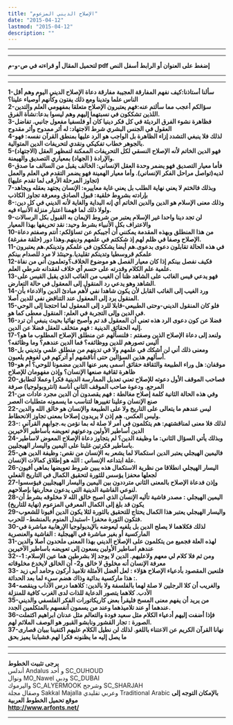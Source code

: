 ```yaml
---
title: "الإصلاح الديني المزعوم"
date: "2015-04-12"
lastmod: "2015-04-12"
description: ""
---
```

---

---

**لتحميل المقال أو قراءته في ص-و-م pdf إضغط على العنوان أو الرابط أسفل النص**

---



---

**1-سألنا أستاذنا:كيف نفهم المفارقة العجيبة مفارقة دعاة الإصلاح الديني اليوم وهم أقل الناس علما وتدينا ومع ذلك يفتون وكأنهم أوصياء علينا؟  
2-سؤالكم أعجب مما سألتم عنه:فهم يعتبرون الإصلاح متعلقا بمفهومي العلم والتدين اللذين تشككون في نسبتهما إليهم وهم ليسوا بدعا:نشأة الفرق.  
3-فظاهرة نشوء الفرق الرديئة في كل فكر دينيا كان أو فلسفيا مفعول جانبي. تفاضل العقول في الجنس البشري شرط الاجتهاد: له أثر ممدوح وأثر مقدوح  
4-لذلك فلا ينبغي التشدد إزاء الظاهرة بل الواجب هو الرد عليها بمنطق القرآن نفسه: فهو بالجوهر خطاب تفكيكي ونقدي لتحريفات الدين المتوالية.  
5-فهو الدين الخاتم لأنه الإصلاح النسقي لكل التحريفات الممكنة لتمظهر العقل (الاجتهاد) والإرادة ( الجهاد) بمعياري التصديق والهيمنة.  
6-فأما معيار التصديق فهو يضمر وحدة العقل الإنساني: الخالف يقبل من السالف ما صدق لديه(تواصل مراحل الفكر الإنساني). وأما معيار الهمينة فهو يضمر التقدم في العلم والعمل (تجاوز المرحلة الأرقى لما تقدم عليها)  
7-وبذلك فالختم لا يعني نهاية الطلب بل يعني غاية معاييره: الإنسان يجتهد بعقله ويجاهد بإرادته بشروط خلقية: قبول الصادق ومعرفة تجاوز الكاذب  
8-وذلك معنى الإسلام هو الدين والدين الخاتم أي إنه البداية والغاية لأنه الديني في كل دين: ولولا ذلك لما فهمنا اعتبار منزلة الأنبياء فيه.  
9-لن تجد دينا واحدا غير الإسلام يعتبر من شروط الإيمان به القبول بكل الرسالات والاعتراف بكل الأنبياء بشرط وحيد: نقد تحريفها بهذا المعيار  
10-من هذا المنطلق وبهذه المقدمة يمكنني أن أجيبكم عن تساؤلكم: أنتم وصفتم دعاة الإصلاح وصفا في ظلم لهم إذ شككتم في علمهم ودينهم.وهذا دور (حلقة مفرغة).  
11-في هذه الحالة تقابلون دعوى بدعوى.هم أيضا يشككون في علمكم وتدينكم.هم يعتبرون علمكم قروسطيا وتدينكم تقليديا.وحينئذ لا مرد للصدام بينكم  
12-فكيف نفصل بينكم إذا كان معيار الفصل هو موضوع الخلاف؟وتعلمون أني من نفاة علمية علم الكلام وقدرته على حسم أي خلاف لفقدانه شرطي العلم.  
13-فهو يدعي قيس الغائب على الشاهد ظنا أن الغيب من الغائب الذي يقبل القيس على الشاهد وهو يدعي رد المنقول إلى المعقول في حالة التعارض.  
14-ورد الغيب إلى الغائب القابل لأن يكون شاهدا نفي لأهم مبادئ الدين والادعاء بأن المنقول يرد إلى المعقول عند التناقض نفي للدين أصلا.  
15-فلو كان المنقول الديني-وحتى الطبيعي-قابلا للرد إلى المعقول لما احتجنا إلى الوحي في الدين وإلى التجربة في العلم: المنقول معطى كما هو.  
16-فضلا عن كون دعوى الرد هذه تعني أن المعقول قد تم وأصبح نهائيا بحيث ينبغي أن ترد إليه الحقائق الدينية : فهم متخلف للعقل فضلا عن الدين.  
17-ولنعد إلى دعاة الإصلاح الذين وصفتم : فلنسألهم عن منطلق الإصلاح المطلوب ما هو؟ أليس تصورهم للدين ووظائفه؟ فما الدين عندهم؟ وما وظائفه؟  
18-ومعنى ذلك أني لن أشكك في علمهم ولا في تدينهم من منطلق علمي وتديني بل أسألهم هذين السؤالين حتى أناقشهم أو أتركهم في لغوهم يلعبون.  
19-موقفان: هل وراء الطبيعة والثقافة حقائق أسمى يعبر عنها الدين مضمونا للوحي؟ أم هو ظاهرة ثقافية صنعها الإنسان؟ وإذن مفهومان للإصلاح  
20-فصاحب الموقف الأول دعوته للإصلاح تعني تعديل الممارسة الدينية فكرا وعملا لتطابق المرجع. ودعوة صاحب الموقف الثاني أناسة (انثروبولوجيا) صرفة  
21-وفي هذه الحالة الثانية كلمة إصلاح مغالطة : فهم يقصدون أن الدين مجرد عادات من صنع الإنسان وعلينا تغييرها لتناسب ما يسمونه متطلبات العصر  
22-ليس عندهم ما يتعالى على التاريخ ولا على الطبيعة والإنسان هو خالق الله والدين وليس العكس. هم إذن لا يريدون إصلاحا بمعنى تجاوز الانحطاط.  
23-لذلك فلا معنى لمناقشتهم: هم يتكلمون في أمر لا صلة له بما نؤمن به.جوابهم القرآني : الدين أساطير الأولين ودعوتهم تعويضه بأساطير الأخيرين  
24-وبذلك يأتي السؤال الثاني: ما وظيفة الدين؟ لم يتجاوز دعاة الإصلاح المعوض لاساطير باساطير فكرتين غلبتا على اليمين واليسار الهيجليين.  
25-فاليمين الهيجلي يعتبر الدين استكمالا لما يشعر به الإنسان من نقص: وظيفة الدين هي علة ابتداعه الإنساني : الله هو إطلاق كمالات الإنسان.  
26-اليسار الهيجلي انطلاقا من نظرية الاستكمال هذه يبين شروط تعويضها بماهي أفيون لجعلها محفزا يؤسس للثورة لتحقيق الكمال في التاريخ الفعلي  
27-وإذن فدعاة الإصلاح بالمعنى الثاني مترددون بين اليمين واليسار الهيجليين فيؤسسوا لنوعي الفاشية الدينية التي يدعون محاربتها بإصلاحهم.  
28-اليمين الهيجلي : مصدر فاشية تأليه الإنسان الذي اصبح خالق الله لا مخلوقه بشرط أن يكون قد بلغ إلى الكمال المعرفي المزعوم (نهاية للتاريخ)  
29-واليسار الهيجلي يعتبر هذا الكمال يحتاج للتحقيق بالثورة لئلا يكون الدين أفيونا للشعوب فتكون الثورة محفزا -استبدل المنوم بالمنشط- للحرب.  
30-لذلك فكلاهما لا يصلح الدين بل يلغيه ليعوضه بالإيديولوجيا الإرهابية مباشرة في الماركسية أو بغير مباشرة في الهيجلية : الفاشية والعنصرية  
31-لهذه العلة فجميع من يتكلمون على الإصلاح الديني بهذا المعنى ملحدون أصلا والدين عندهم اساطير الأولين يسعون إلى تعويضه باساطير الآخيرين  
32-ومن ثم فلا كلام لي معهم ولاعليهم. الدين لا يوجد إلا بشرطين هما عين الإسلام: 1-معرفة الإنسان أنه مخلوق لا خالق و2- أن الخالق لايخدع مخلوقاته  
33- فلنعين المقصود بأدعياء الإصلاح هؤلاء : لعل أفضل الأمثلة تلاميذ أركون وحامد أبي زيد : هذا ماركسية بدائية وذاك هضم سيء لما بعد الحداثة.  
34-والغريب أن كلا الرجلين لا صلة لهما بالفلسفة ولا بالدين: كلاهما درس الآداب وينقصه الأدب. كلاهما يتصور الدعاية للذات لدى الغرب كافية للمنزلة  
35-من يريد أن يفهم معنى المسخ فليقرأ بعض كاريكاتورات الفكر الفلسفي والديني عندهما أو عند تلاميذهما وعند من يسمون أنفسهم بالمتكلمين الجدد.  
36-فإذا أضفت إليهم أدعياء الكلام مثل سعيد فودة والتعالم مثل عدنان ابراهيم اكتملت الصورة : تجار القشور ونابشو القبور هو الوصف الملائم لهم.  
37-نهانا القرآن الكريم عن الاعتناء باللغو. لذلك لن نطيل الكلام عليهم اكتفينا ببيان قصارى ما يصل إليه ما يظنونه فكرا لهم.فشبابنا يميز بحق**

---

---

**يرجى تثبيت الخطوط**   
 أندلس Andalus  و أحد SC\_OUHOUD  
 ونوال MO\_Nawel  ودبي SC\_DUBAI   
 واليرموك SC\_ALYERMOOK  وشرجح SC\_SHARJAH   
 وصقال مجلة Sakkal Majalla وعربي تقليدي Traditional Arabic  **بالإمكان التوجه إلى موقع تحميل الخطوط العربية  
 http://www.arfonts.net/**

---

###